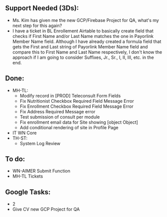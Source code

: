 ## Support Needed (3Ds):
  - Ms. Kim has given me the new GCP/Firebase Project for QA, what's my next step for this again?
  - I have a ticket in BL Enrollement Airtable to basically create field that checks if First Name and/or Last Name matches the one in Payorlink Member Name field. Although I have already created a formula field that gets the First and Last string of Payorlink Member Name field and compare this to First Name and Last Name respectively, I don't know the approach if I am going to consider Suffixes, Jr., Sr., I, II, III, etc. in the end.
## Done:
  - MH-TL: 
    - Modify record in [PROD] Teleconsult Form Fields
    - Fix Nutritionist Checkbox Required Field Message Error
    - Fix Enrollment Checkbox Required Field Message Error
    - Fix Address Required Message error
    - Test submission of consult per module
    - Fix enrollment email data for Site showing [object Object]
    - Add conditional rendering of site in Profile Page
  - IT WN Core
  - TH-ST:
    - System Log Review
## To do:
  - WN-AIMER Submit Function
  - MH-TL Tickets
## Google Tasks:
  - 2
  - Give CV new GCP Project for QA
